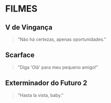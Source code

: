 # FILMES

## V de Vingança

> "Não há certezas, apenas oportunidades."

## Scarface

> "Diga \'Olá\' para meu pequeno amigo!"

## Exterminador do Futuro 2

> "Hasta la vista, baby."
